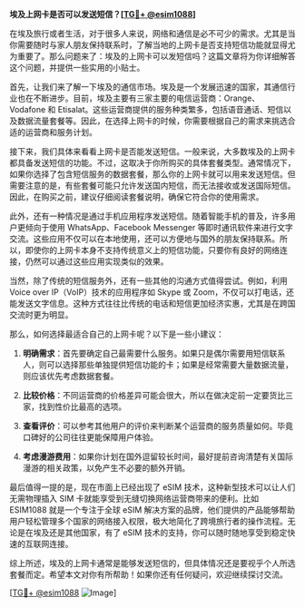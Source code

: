 **埃及上网卡是否可以发送短信？[[TG💪+ @esim1088](https://t.me/s/esim1088)]**

在埃及旅行或者生活，对于很多人来说，网络和通信是必不可少的需求。尤其是当你需要随时与家人朋友保持联系时，了解当地的上网卡是否支持短信功能就显得尤为重要了。那么问题来了：埃及的上网卡可以发短信吗？这篇文章将为你详细解答这个问题，并提供一些实用的小贴士。

首先，让我们来了解一下埃及的通信市场。埃及是一个发展迅速的国家，其通信行业也在不断进步。目前，埃及主要有三家主要的电信运营商：Orange、Vodafone 和 Etisalat。这些运营商提供的服务种类繁多，包括语音通话、短信以及数据流量套餐等。因此，在选择上网卡的时候，你需要根据自己的需求来挑选合适的运营商和服务计划。

接下来，我们具体来看看上网卡是否能发送短信。一般来说，大多数埃及的上网卡都具备发送短信的功能。不过，这取决于你所购买的具体套餐类型。通常情况下，如果你选择了包含短信服务的数据套餐，那么你的上网卡就可以用来发送短信。但需要注意的是，有些套餐可能只允许发送国内短信，而无法接收或发送国际短信。因此，在购买之前，建议仔细阅读套餐说明，确保它符合你的使用需求。

此外，还有一种情况是通过手机应用程序发送短信。随着智能手机的普及，许多用户更倾向于使用 WhatsApp、Facebook Messenger 等即时通讯软件来进行文字交流。这些应用不仅可以在本地使用，还可以方便地与国外的朋友保持联系。所以，即使你的上网卡本身不支持传统意义上的短信功能，只要你有良好的网络连接，仍然可以通过这些应用实现类似的效果。

当然，除了传统的短信服务外，还有一些其他的沟通方式值得尝试。例如，利用 Voice over IP（VoIP）技术的应用程序如 Skype 或 Zoom，不仅可以打电话，还能发送文字信息。这种方式往往比传统的电话和短信更加经济实惠，尤其是在跨国交流时更为明显。

那么，如何选择最适合自己的上网卡呢？以下是一些小建议：

1. **明确需求**：首先要确定自己最需要什么服务。如果只是偶尔需要用短信联系人，则可以选择那些单独提供短信功能的卡；如果是经常需要大量数据流量，则应该优先考虑数据套餐。
   
2. **比较价格**：不同运营商的价格差异可能会很大，所以在做决定前一定要货比三家，找到性价比最高的选项。
   
3. **查看评价**：可以参考其他用户的评价来判断某个运营商的服务质量如何。毕竟口碑好的公司往往更能保障用户体验。
   
4. **考虑漫游费用**：如果你计划在国外逗留较长时间，最好提前咨询清楚有关国际漫游的相关政策，以免产生不必要的额外开销。

最后值得一提的是，现在市面上已经出现了 eSIM 技术，这种新型技术可以让人们无需物理插入 SIM 卡就能享受到无缝切换网络运营商带来的便利。比如 ESIM1088 就是一个专注于全球 eSIM 解决方案的品牌，他们提供的产品能够帮助用户轻松管理多个国家的网络接入权限，极大地简化了跨境旅行者的操作流程。无论是在埃及还是其他国家，有了 eSIM 技术的支持，你可以随时随地享受到稳定快速的互联网连接。

综上所述，埃及的上网卡通常是能够发送短信的，但具体情况还是要视乎个人所选套餐而定。希望本文对你有所帮助！如果你还有任何疑问，欢迎继续探讨交流。

[[TG💪+ @esim1088](https://t.me/s/esim1088) ![Image](https://i.postimg.cc/4NQfJmqS/Snipaste-2025-05-13-00-14-12.png)]